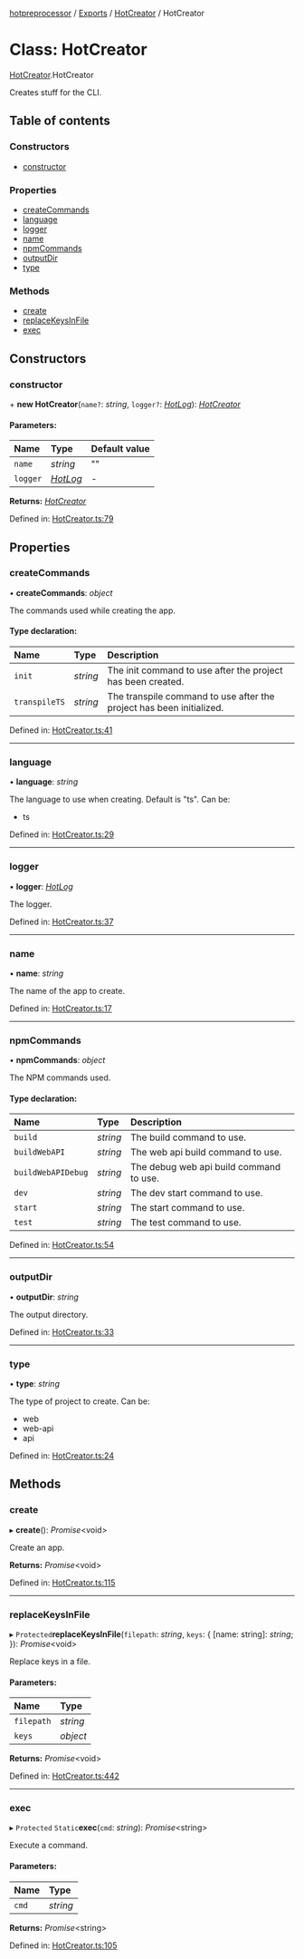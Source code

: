 [hotpreprocessor](../README.md) / [Exports](../modules.md) / [HotCreator](../modules/hotcreator.md) / HotCreator

# Class: HotCreator

[HotCreator](../modules/hotcreator.md).HotCreator

Creates stuff for the CLI.

## Table of contents

### Constructors

- [constructor](hotcreator.hotcreator-1.md#constructor)

### Properties

- [createCommands](hotcreator.hotcreator-1.md#createcommands)
- [language](hotcreator.hotcreator-1.md#language)
- [logger](hotcreator.hotcreator-1.md#logger)
- [name](hotcreator.hotcreator-1.md#name)
- [npmCommands](hotcreator.hotcreator-1.md#npmcommands)
- [outputDir](hotcreator.hotcreator-1.md#outputdir)
- [type](hotcreator.hotcreator-1.md#type)

### Methods

- [create](hotcreator.hotcreator-1.md#create)
- [replaceKeysInFile](hotcreator.hotcreator-1.md#replacekeysinfile)
- [exec](hotcreator.hotcreator-1.md#exec)

## Constructors

### constructor

\+ **new HotCreator**(`name?`: *string*, `logger?`: [*HotLog*](hotlog.hotlog-1.md)): [*HotCreator*](hotcreator.hotcreator-1.md)

#### Parameters:

Name | Type | Default value |
:------ | :------ | :------ |
`name` | *string* | "" |
`logger` | [*HotLog*](hotlog.hotlog-1.md) | - |

**Returns:** [*HotCreator*](hotcreator.hotcreator-1.md)

Defined in: [HotCreator.ts:79](https://github.com/OurFreeLight/HotPreprocessor/blob/ff92735/src/HotCreator.ts#L79)

## Properties

### createCommands

• **createCommands**: *object*

The commands used while creating the app.

#### Type declaration:

Name | Type | Description |
:------ | :------ | :------ |
`init` | *string* | The init command to use after the project has been created.   |
`transpileTS` | *string* | The transpile command to use after the project has been initialized.   |

Defined in: [HotCreator.ts:41](https://github.com/OurFreeLight/HotPreprocessor/blob/ff92735/src/HotCreator.ts#L41)

___

### language

• **language**: *string*

The language to use when creating. Default is "ts". Can be:
* ts

Defined in: [HotCreator.ts:29](https://github.com/OurFreeLight/HotPreprocessor/blob/ff92735/src/HotCreator.ts#L29)

___

### logger

• **logger**: [*HotLog*](hotlog.hotlog-1.md)

The logger.

Defined in: [HotCreator.ts:37](https://github.com/OurFreeLight/HotPreprocessor/blob/ff92735/src/HotCreator.ts#L37)

___

### name

• **name**: *string*

The name of the app to create.

Defined in: [HotCreator.ts:17](https://github.com/OurFreeLight/HotPreprocessor/blob/ff92735/src/HotCreator.ts#L17)

___

### npmCommands

• **npmCommands**: *object*

The NPM commands used.

#### Type declaration:

Name | Type | Description |
:------ | :------ | :------ |
`build` | *string* | The build command to use.   |
`buildWebAPI` | *string* | The web api build command to use.   |
`buildWebAPIDebug` | *string* | The debug web api build command to use.   |
`dev` | *string* | The dev start command to use.   |
`start` | *string* | The start command to use.   |
`test` | *string* | The test command to use.   |

Defined in: [HotCreator.ts:54](https://github.com/OurFreeLight/HotPreprocessor/blob/ff92735/src/HotCreator.ts#L54)

___

### outputDir

• **outputDir**: *string*

The output directory.

Defined in: [HotCreator.ts:33](https://github.com/OurFreeLight/HotPreprocessor/blob/ff92735/src/HotCreator.ts#L33)

___

### type

• **type**: *string*

The type of project to create. Can be:
* web
* web-api
* api

Defined in: [HotCreator.ts:24](https://github.com/OurFreeLight/HotPreprocessor/blob/ff92735/src/HotCreator.ts#L24)

## Methods

### create

▸ **create**(): *Promise*<void\>

Create an app.

**Returns:** *Promise*<void\>

Defined in: [HotCreator.ts:115](https://github.com/OurFreeLight/HotPreprocessor/blob/ff92735/src/HotCreator.ts#L115)

___

### replaceKeysInFile

▸ `Protected`**replaceKeysInFile**(`filepath`: *string*, `keys`: { [name: string]: *string*;  }): *Promise*<void\>

Replace keys in a file.

#### Parameters:

Name | Type |
:------ | :------ |
`filepath` | *string* |
`keys` | *object* |

**Returns:** *Promise*<void\>

Defined in: [HotCreator.ts:442](https://github.com/OurFreeLight/HotPreprocessor/blob/ff92735/src/HotCreator.ts#L442)

___

### exec

▸ `Protected` `Static`**exec**(`cmd`: *string*): *Promise*<string\>

Execute a command.

#### Parameters:

Name | Type |
:------ | :------ |
`cmd` | *string* |

**Returns:** *Promise*<string\>

Defined in: [HotCreator.ts:105](https://github.com/OurFreeLight/HotPreprocessor/blob/ff92735/src/HotCreator.ts#L105)
